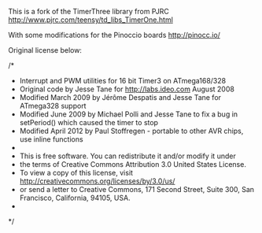 This is a fork of the TimerThree library from PJRC
http://www.pjrc.com/teensy/td_libs_TimerOne.html

With some modifications for the Pinoccio boards
http://pinocc.io/

Original license below:

/*
 *  Interrupt and PWM utilities for 16 bit Timer3 on ATmega168/328
 *  Original code by Jesse Tane for http://labs.ideo.com August 2008
 *  Modified March 2009 by Jérôme Despatis and Jesse Tane for ATmega328 support
 *  Modified June 2009 by Michael Polli and Jesse Tane to fix a bug in setPeriod() which caused the timer to stop
 *  Modified April 2012 by Paul Stoffregen - portable to other AVR chips, use inline functions
 *
 *  This is free software. You can redistribute it and/or modify it under
 *  the terms of Creative Commons Attribution 3.0 United States License. 
 *  To view a copy of this license, visit http://creativecommons.org/licenses/by/3.0/us/ 
 *  or send a letter to Creative Commons, 171 Second Street, Suite 300, San Francisco, California, 94105, USA.
 *
 */


